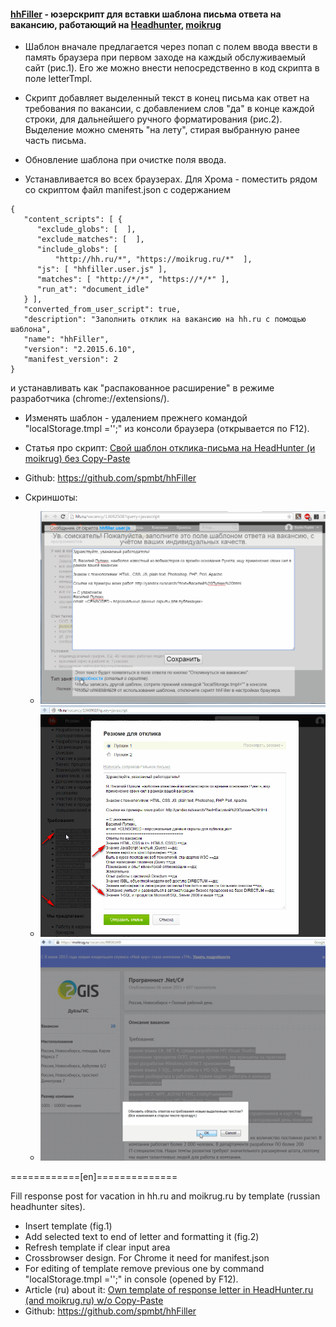 #### [hhFiller](https://greasyfork.org/ru/scripts/10338-hhfiller) - юзерскрипт для вставки шаблона письма ответа на вакансию, работающий на [Headhunter](http://hh.ru), [moikrug](http://moikrug.ru)

* Шаблон вначале предлагается через попап с полем ввода ввести в память браузера при первом заходе на каждый обслуживаемый сайт (рис.1). Его же можно внести непосредственно в код скрипта в поле letterTmpl.

* Скрипт добавляет выделенный текст в конец письма как ответ на требования по вакансии, с добавлением слов "да" в конце каждой строки, для дальнейшего ручного форматирования (рис.2). Выделение можно сменять "на лету", стирая выбранную ранее часть письма.

* Обновление шаблона при очистке поля ввода.

* Устанавливается во всех браузерах. Для Хрома - поместить рядом со скриптом файл manifest.json с содержанием
```
{
   "content_scripts": [ {
      "exclude_globs": [  ],
      "exclude_matches": [  ],
      "include_globs": [
		  "http://hh.ru/*", "https://moikrug.ru/*"  ],
      "js": [ "hhfiller.user.js" ],
      "matches": [ "http://*/*", "https://*/*" ],
      "run_at": "document_idle"
   } ],
   "converted_from_user_script": true,
   "description": "Заполнить отклик на вакансию на hh.ru с помощью шаблона",
   "name": "hhFiller",
   "version": "2.2015.6.10",
   "manifest_version": 2
}
```
и устанавливать как "распакованное расширение" в режиме разработчика (chrome://extensions/).

* Изменять шаблон - удалением прежнего командой "localStorage.tmpl ='';" из консоли браузера (открывается по F12).

* Статья про скрипт: [Свой шаблон отклика-письма на HeadHunter (и moikrug) без Copy-Paste](http://habrahabr.ru/post/259881/)

* Github: https://github.com/spmbt/hhFiller

* Скриншоты:
    * ![Заполнить шаблон вначале / Fill template in first view](img/hhFiller-FillTemplate-20150609.png)
    * ![Автоввод выделенного текста в конец шаблона / Auto insert selected text in the end of template](img/hhFiller-selReqs-hh-20150610.png)
    * ![Запрос подтверждения на вставку на moikrug / Confirm after select text in site moikrug.ru](img/hhFiller-selectReqs-20150610.png)

============[en]==============

Fill response post for vacation in hh.ru and moikrug.ru by template (russian headhunter sites).

* Insert template (fig.1)
* Add selected text to end of letter and formatting it (fig.2)
* Refresh template if clear input area
* Crossbrowser design. For Chrome it need for manifest.json
* For editing of template remove previous one by command "localStorage.tmpl ='';" in console (opened by F12).
* Article (ru) about it: [Own template of response letter in HeadHunter.ru (and moikrug.ru) w/o Copy-Paste](http://habrahabr.ru/post/259881/)
* Github: https://github.com/spmbt/hhFiller